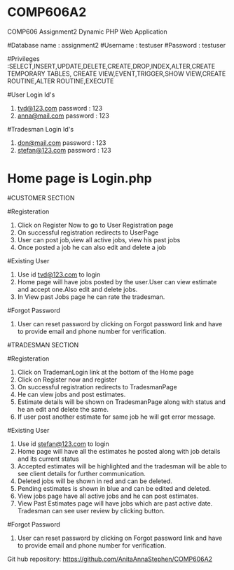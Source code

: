 # COMP606A2
COMP606 Assignment2
Dynamic PHP Web Application

#Database name : assignment2
#Username : testuser
#Password : testuser

#Privileges :SELECT,INSERT,UPDATE,DELETE,CREATE,DROP,INDEX,ALTER,CREATE TEMPORARY TABLES, CREATE VIEW,EVENT,TRIGGER,SHOW VIEW,CREATE ROUTINE,ALTER ROUTINE,EXECUTE

#User Login Id's 
1. tvd@123.com   password : 123
2. anna@mail.com password : 123

#Tradesman Login Id's
1. don@mail.com   password : 123
2. stefan@123.com password : 123 

# Home page is Login.php

#CUSTOMER SECTION

#Registeration 

1. Click on Register Now to go to User Registration page
2. On successful registration redirects to UserPage
3. User can post job,view all active jobs, view his past jobs 
4. Once posted a job he can also edit and delete a job 

#Existing User
1. Use id tvd@123.com to login
2. Home page will have jobs posted by the user.User can view estimate and accept one.Also edit and delete jobs.
3. In View past Jobs page he can rate the tradesman.

#Forgot Password
1. User can reset password by clicking on Forgot password link and have to provide email and phone number for verification.

#TRADESMAN SECTION

#Registeration 
1. Click on TrademanLogin link at the bottom of the Home page
2. Click on Register now and register
3. On successful registration redirects to TradesmanPage
4. He can view jobs and post estimates.
5. Estimate details will be shown on TradesmanPage along with status and he an edit and delete the same.
6. If user post another estimate for same job he will get error message.

#Existing User
1. Use id stefan@123.com to login
2. Home page will have all the estimates he posted along with job details and its current status
3. Accepted estimates will be highlighted and the tradesman will be able to see client details for further communication.
4. Deleted jobs will be shown in red and can be deleted.
5. Pending estimates is shown in blue and can be edited and deleted. 
6. View jobs page have all active jobs and he can post estimates.
7. View Past Estimates page will have jobs which are past active date. Tradesman can see user review by clicking button.

#Forgot Password
1. User can reset password by clicking on Forgot password link and have to provide email and phone number for verification.


Git hub repository: https://github.com/AnitaAnnaStephen/COMP606A2
